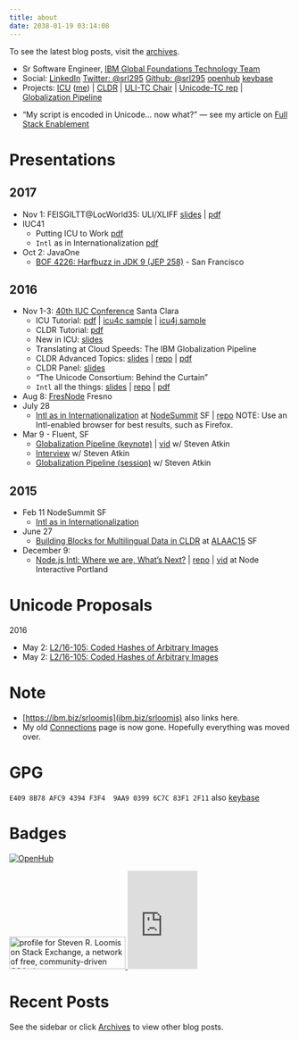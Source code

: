 ```yaml
---
title: about
date: 2038-01-19 03:14:08
---
```


To see the latest blog posts, visit the [archives](https://srl295.github.io/archives/).

* Sr Software Engineer, [IBM Global Foundations Technology Team](http://ibm.com/software/globalization/)
* Social: [LinkedIn](http://www.linkedin.com/in/srloomis) [Twitter: @srl295](http://twitter.com/srl295) [Github: @srl295](https://github.com/srl295) [openhub](https://www.openhub.net/accounts/srl295) [keybase](https://keybase.io/srl295)
* Projects: [ICU](http://icu-project.org) ([me](https://ssl.icu-project.org/trac/wiki/Srl)) | [CLDR](http://unicode.org/cldr) | [ULI-TC Chair](http://unicode.org/uli) | [Unicode-TC rep](http://unicode.org) | [Globalization Pipeline](https://developer.ibm.com/open/ibm-bluemix-globalization-pipeline-service/)
<!-- * See my [dev story](https://developer.ibm.com/open/stevens-dev-story/) -->
* “My script is encoded in Unicode… now what?” — see my article on [Full Stack Enablement](https://srl295.github.io/2017/06/06/full-stack-enablement/)

# Presentations

## 2017
* Nov 1: FEISGILTT@LocWorld35: ULI/XLIFF [slides](https://cdn.rawgit.com/srl295/srl295-slides/2017-11-01-feisgiltt-uli/index.html) | [pdf](https://www.dropbox.com/s/se7qaswihxu8l0u/ULI%20%40%20FEISGILTT2017.pdf?dl=0)
* IUC41
    - Putting ICU to Work [pdf](https://www.dropbox.com/s/wxmzmwsgxkkopm1/MonS3T3%20-%20Putting%20ICU%20to%20Work.pdf?dl=0)
    - `Intl` as in Internationalization [pdf](https://www.dropbox.com/s/8tj7pzorv6ir9z2/Tue%20S5T2%20Loomis%20Intl%20as%20in%20Internationalization.pdf?dl=0) 
* Oct 2: JavaOne
   * [BOF 4226: Harfbuzz in JDK 9 (JEP 258)](https://www.dropbox.com/s/ndkm55wsa6qieh9/BOF4226.pdf?dl=0) - San Francisco

## 2016
* Nov 1-3: [40th IUC Conference](http://www.unicodeconference.org/program.htm) Santa Clara
   * ICU Tutorial: [pdf](https://www.dropbox.com/s/mhe9ypava28gdhz/ts2t2%20-%20Putting%20ICU%20to%20Work.pdf?dl=0) | [icu4c sample](http://source.icu-project.org/repos/icu/icuapps/trunk/icufacts/) | [icu4j sample](http://source.icu-project.org/repos/icu/icu4j/trunk/samples/)
   * CLDR Tutorial: [pdf](https://www.dropbox.com/s/fonrk0ljlt11ffv/TS3T3%20CLDR_Tutorial_IUC40.pdf?dl=0)
   * New in ICU: [slides](https://goo.gl/KkYxC9)
   * Translating at Cloud Speeds: The IBM Globalization Pipeline
   * CLDR Advanced Topics: [slides](https://cdn.rawgit.com/srl295/srl295-slides/2016-11-02-iuc40-cldradv/index.html) | [repo](https://github.com/srl295/srl295-slides/tree/2016-11-02-iuc40-cldradv) | [pdf](https://www.dropbox.com/s/0c6sehw0x1wsz4l/S3T2%20CLDR%20New%20Advanced%20Topics.pdf?dl=0)
   * CLDR Panel: [slides](https://bit.ly/iuc40cldr)
   * “The Unicode Consortium: Behind the Curtain”
   * `Intl` all the things: [slides](https://cdn.rawgit.com/srl295/srl295-slides/2016-11-03-iuc40/index.html) | [repo](https://github.com/srl295/srl295-slides/tree/2016-11-03-iuc40) | [pdf](https://www.dropbox.com/s/0nuyx8nhvh85ukn/s9t3%20Nodejs%20Intl%20All%20the%20Things.pdf?dl=0)
* Aug 8: [FresNode](http://www.meetup.com/en-US/fresno-node-js) Fresno
* July 28
   * [Intl as in Internationalization](https://cdn.rawgit.com/srl295/srl295-slides/2016-07-NodeSummit-final/index.html) at [NodeSummit](http://nodesummit.com) SF | [repo](https://github.com/srl295/srl295-slides/tree/2016-07-NodeSummit) 
   NOTE: Use an Intl-enabled browser for best results, such as Firefox.
* Mar 9 - Fluent, SF
   * [Globalization Pipeline (keynote)](http://conferences.oreilly.com/fluent/javascript-html-us/public/schedule/detail/50476) | [vid](https://www.oreilly.com/ideas/globalization-pipeline-translations-at-cloud-speeds)   w/ Steven Atkin
   * [Interview](https://www.youtube.com/watch?v=uMD4XhVaekY)   w/ Steven Atkin
   * [Globalization Pipeline (session)](http://conferences.oreilly.com/fluent/javascript-html-us/public/schedule/detail/50517)  w/ Steven Atkin

## 2015
* Feb 11 NodeSummit SF
    * [Intl as in Internationalization](http://nodesummit.com/media/intl-as-in-internationalization-tools-for-global-node-js-applications/)
* June 27
    * [Building Blocks for Multilingual Data in CLDR](http://www.slideshare.net/StevenRLoomis/building-blocks-for-accessing-multilingual-data-cldr) at [ALAAC15](http://alaac15.ala.org/node/28690) SF
* December 9:
    * [Node.js Intl: Where we are, What’s Next?](https://cdn.rawgit.com/srl295/srl295-slides/2015-12-NodeInteractive-final/index.html) | [repo](https://github.com/srl295/srl295-slides/tree/2015-12-NodeInteractive) | [vid](http://youtu.be/U0z_yO5gFP8) at Node Interactive Portland

# Unicode Proposals
2016
 * May 2: [L2/16-105: Coded Hashes of Arbitrary Images](http://www.unicode.org/L2/L2016/16105-unicode-image-hash.pdf)
 * May 2: [L2/16-105: Coded Hashes of Arbitrary Images](http://www.unicode.org/L2/L2016/16105-unicode-image-hash.pdf)

# Note
* [https://ibm.biz/srloomis](ibm.biz/srloomis) also links here.
* My old [Connections](https://www-304.ibm.com/connections/profiles/html/profileView.do?userid=1200008EFG&lang=en_us) page is now gone. Hopefully everything was moved over.

# GPG
`E409 8B78 AFC9 4394 F3F4  9AA9 0399 6C7C 83F1 2F11` also [keybase](https://keybase.io/srl295)

# Badges

<span data-iframe-width="150" data-iframe-height="270" data-share-badge-id="5cc821b1-11ac-43ff-a9b1-92d17b37b625" ></span><span data-iframe-width="150" data-iframe-height="270" data-share-badge-id="707dc8a9-31e4-438b-933b-889240b3b82d" ></span><span data-iframe-width="150" data-iframe-height="270" data-share-badge-id="bf2ec404-d9c7-4ac6-946f-6ac5dac9599f" ></span><span data-iframe-width="150" data-iframe-height="270" data-share-badge-id="4fc9a0a9-e733-4eac-ada4-30136d336646"></span>
<script type="text/javascript">
(function() {
    var s = document.createElement('script');
    s.type = 'text/javascript';
    s.async = true;
    s.src = '//cdn.youracclaim.com/assets/utilities/embed.js';
    var o = document.getElementsByTagName('script')[0];
    o.parentNode.insertBefore(s, o);
    })();
</script>



[![OpenHub](https://www.openhub.net/accounts/9247/widgets/account_detailed.gif)](https://www.openhub.net/accounts/9247?ref=Detailed)

<a href="https://stackexchange.com/users/62556">
<img src="https://stackexchange.com/users/flair/62556.png" width="208" height="58" alt="profile for Steven R. Loomis on Stack Exchange, a network of free, community-driven Q&amp;A sites" title="profile for Steven R. Loomis on Stack Exchange, a network of free, community-driven Q&amp;A sites">
</a>

<iframe src="https://www.worldcommunitygrid.org/getDynamicImage.do?memberName=srloomis&mnOn=true&stat=1&imageNum=3&rankOn=false&projectsOn=false&special=true&link=1&memberId=412209" frameborder="0" name="di" scrolling="no" width="125px" height="176px"></iframe>

# Recent Posts
See the sidebar or click [Archives](/archives) to view other blog posts.
